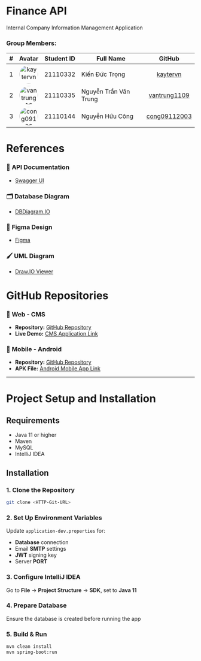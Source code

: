 # Finance API

Internal Company Information Management Application

### **Group Members:**

|  #  |                                                  Avatar                                                   | Student ID | Full Name             |                     GitHub                      |
| :-: | :-------------------------------------------------------------------------------------------------------: | :--------: | --------------------- | :---------------------------------------------: |
|  1  |     <img src="https://github.com/kaytervn.png" alt="kaytervn" width="50" style="border-radius: 50%;">     |  21110332  | Kiến Đức Trọng        |     [kaytervn](https://github.com/kaytervn)     |
|  2  | <img src="https://github.com/vantrung1109.png" alt="vantrung1109" width="50" style="border-radius: 50%;"> |  21110335  | Nguyễn Trần Văn Trung | [vantrung1109](https://github.com/vantrung1109) |
|  3  | <img src="https://github.com/cong09112003.png" alt="cong09112003" width="50" style="border-radius: 50%;"> |  21110144  | Nguyễn Hữu Công       | [cong09112003](https://github.com/cong09112003) |

# References

### 📄 **API Documentation**

- [Swagger UI](https://api-fm.itz.io.vn/swagger-ui.html)

### 🗂 **Database Diagram**

- [DBDiagram.IO](https://dbdiagram.io/d/Finance-DB-Diagram-6690cbb89939893daebc90f3)

### 🎨 **Figma Design**

- [Figma](https://www.figma.com/design/71tcv3PbOGRxnFtnREKFtu/Finance-Apps)

### 🖌️ **UML Diagram**

- [Draw.IO Viewer](https://viewer.diagrams.net/?tags=%7B%7D&lightbox=1&highlight=0000ff&edit=_blank&layers=1&nav=1&title=FinanceDiagram.drawio#Uhttps%3A%2F%2Fdrive.google.com%2Fuc%3Fid%3D1U1ZYZVYmSbV8B_n3PcLM_Cik31FPRzr3%26export%3Ddownload)

# GitHub Repositories

### 📌 **Web - CMS**

- **Repository:** [GitHub Repository](https://github.com/ITZ-Developers/Finance-CMS)
- **Live Demo:** [CMS Application Link](https://cms-fm.itz.io.vn/)

### 📌 **Mobile - Android**

- **Repository:** [GitHub Repository](https://github.com/ITZ-Developers/Finance-Android)
- **APK File:** [Android Mobile App Link](https://drive.google.com/file/d/1L0VeKf0NoXQzaMzMCwHJHHRCbs5npqN5)

---

# Project Setup and Installation

## Requirements

- Java 11 or higher
- Maven
- MySQL
- IntelliJ IDEA

## Installation

### 1. Clone the Repository

```bash
git clone <HTTP-Git-URL>
```

### 2. Set Up Environment Variables

Update `application-dev.properties` for:

- **Database** connection
- Email **SMTP** settings
- **JWT** signing key
- Server **PORT**

### 3. Configure IntelliJ IDEA

Go to **File** → **Project Structure** → **SDK**, set to **Java 11**

### 4. Prepare Database

Ensure the database is created before running the app

### 5. Build & Run

```bash
mvn clean install
mvn spring-boot:run
```
